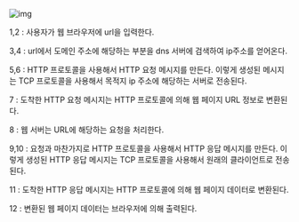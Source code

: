 ![img](http://tcpschool.com/lectures/img_webbasic_10.png)

1,2 : 사용자가 웹 브라우저에 url을 입력한다.

3,4 : url에서 도메인 주소에 해당하는 부분을 dns 서버에 검색하여 ip주소를 얻어온다.

5,6 : HTTP 프로토콜을 사용해서 HTTP 요청 메시지를 만든다. 이렇게 생성된 메시지는 TCP 프로토콜을 사용해서 목적지 ip 주소에 해당하는 서버로 전송된다.

7 : 도착한 HTTP 요청 메시지는 HTTP 프로토콜에 의해 웹 페이지 URL 정보로 변환된다.

8 : 웹 서버는 URL에 해당하는 요청을 처리한다.

9,10 : 요청과 마찬가지로 HTTP 프로토콜을 사용해서 HTTP 응답 메시지를 만든다. 이렇게 생성된 HTTP 응답 메시지는 TCP 프로토콜을 사용해서 원래의 클라이언트로 전송된다.

11 : 도착한 HTTP 응답 메시지는 HTTP 프로토콜에 의해 웹 페이지 데이터로 변환된다.

12 : 변환된 웹 페이지 데이터는 브라우저에 의해 출력된다.